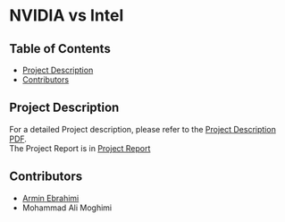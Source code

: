 # NVIDIA vs Intel

## Table of Contents
- [Project Description](#project-description)
- [Contributors](#contributors)

## Project Description
For a detailed Project description, please refer to the [Project Description PDF](./NV%20Homework%20-%20Comparison.pdf). <br />
The Project Report is in [Project Report](./comparison_intel_nvidia.pdf)

## Contributors
- [Armin Ebrahimi](https://github.com/AESTheProgrammer)
- Mohammad Ali Moghimi

